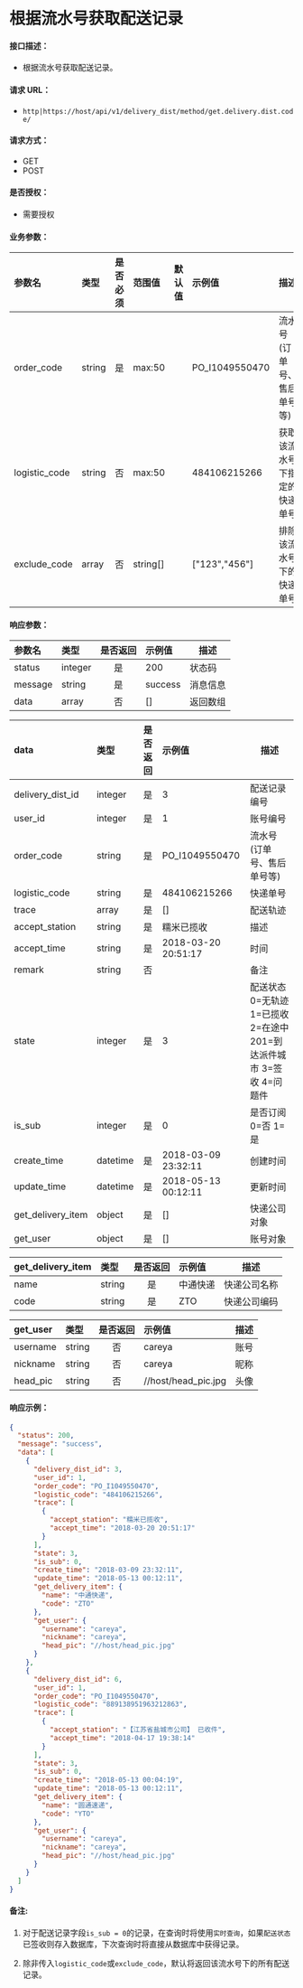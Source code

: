 # 根据流水号获取配送记录

#### 接口描述：
- 根据流水号获取配送记录。

#### 请求 URL：
- `http|https://host/api/v1/delivery_dist/method/get.delivery.dist.code/`

#### 请求方式：
- GET
- POST

#### 是否授权：
- 需要授权

#### 业务参数：
|参数名|类型|是否必须|范围值|默认值|示例值|描述|
|:----|:---|:---:|:-----|:-----|:-----|-----|
|order_code |string |是 |max:50 | |PO_I1049550470 |流水号(订单号、售后单号等) |
|logistic_code |string |否 |max:50 | |484106215266 |获取该流水号下指定的快递单号 |
|exclude_code |array |否 |string[] | |[&quot;123&quot;,&quot;456&quot;] |排除该流水号下的快递单号 |

#### 响应参数：
|参数名|类型|是否返回|示例值|描述|
|:-----|:-----|:---:|:-----|-----|
|status |integer |是 |200 |状态码 |
|message |string |是 |success |消息信息 |
|data |array |否 |[] |返回数组 |

|data|类型|是否返回|示例值|描述|
|:-----|:-----|:---:|:-----|-----|
|delivery_dist_id |integer |是 |3 |配送记录编号 |
|user_id |integer |是 |1 |账号编号 |
|order_code |string |是 |PO_I1049550470 |流水号(订单号、售后单号等) |
|logistic_code |string |是 |484106215266 |快递单号 |
|trace |array |是 |[] |配送轨迹 |
|accept_station |string |是 |糯米已揽收 |描述 |
|accept_time |string |是 |2018-03-20 20:51:17 |时间 |
|remark |string |否 | |备注 |
|state |integer |是 |3 |配送状态 0=无轨迹 1=已揽收 2=在途中 201=到达派件城市 3=签收 4=问题件 |
|is_sub |integer |是 |0 |是否订阅 0=否 1=是 |
|create_time |datetime |是 |2018-03-09 23:32:11 |创建时间 |
|update_time |datetime |是 |2018-05-13 00:12:11 |更新时间 |
|get_delivery_item |object |是 |[] |快递公司对象 |
|get_user |object |是 |[] |账号对象 |

|get_delivery_item|类型|是否返回|示例值|描述|
|:-----|:-----|:---:|:-----|-----|
|name |string |是 |中通快递 |快递公司名称 |
|code |string |是 |ZTO |快递公司编码 |

|get_user|类型|是否返回|示例值|描述|
|:-----|:-----|:---:|:-----|-----|
|username |string |否 |careya |账号 |
|nickname |string |否 |careya |昵称 |
|head_pic |string |否 |//host/head_pic.jpg |头像 |

#### 响应示例：
```json
{
  "status": 200,
  "message": "success",
  "data": [
    {
      "delivery_dist_id": 3,
      "user_id": 1,
      "order_code": "PO_I1049550470",
      "logistic_code": "484106215266",
      "trace": [
        {
          "accept_station": "糯米已揽收",
          "accept_time": "2018-03-20 20:51:17"
        }
      ],
      "state": 3,
      "is_sub": 0,
      "create_time": "2018-03-09 23:32:11",
      "update_time": "2018-05-13 00:12:11",
      "get_delivery_item": {
        "name": "中通快递",
        "code": "ZTO"
      },
      "get_user": {
        "username": "careya",
        "nickname": "careya",
        "head_pic": "//host/head_pic.jpg"
      }
    },
    {
      "delivery_dist_id": 6,
      "user_id": 1,
      "order_code": "PO_I1049550470",
      "logistic_code": "889138951963212863",
      "trace": [
        {
          "accept_station": "【江苏省盐城市公司】 已收件",
          "accept_time": "2018-04-17 19:38:14"
        }
      ],
      "state": 3,
      "is_sub": 0,
      "create_time": "2018-05-13 00:04:19",
      "update_time": "2018-05-13 00:12:11",
      "get_delivery_item": {
        "name": "圆通速递",
        "code": "YTO"
      },
      "get_user": {
        "username": "careya",
        "nickname": "careya",
        "head_pic": "//host/head_pic.jpg"
      }
    }
  ]
}
```

#### 备注:
1. 对于配送记录字段`is_sub = 0`的记录，在查询时将使用`实时查询`，如果`配送状态`已签收则存入数据库，下次查询时将直接从数据库中获得记录。

2. 除非传入`logistic_code`或`exclude_code`，默认将返回该流水号下的所有配送记录。